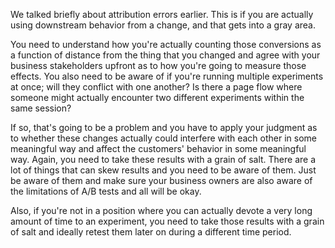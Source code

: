 We talked briefly about attribution errors earlier. This is if you are actually using downstream behavior from a change, and that gets into a gray area.

You need to understand how you're actually counting those conversions as a function of distance from the thing that you changed and agree with your business stakeholders upfront as to how you're going to measure those effects. You also need to be aware of if you're running multiple experiments at once; will they conflict with one another? Is there a page flow where someone might actually encounter two different experiments within the same session?

If so, that's going to be a problem and you have to apply your judgment as to whether these changes actually could interfere with each other in some meaningful way and affect the customers' behavior in some meaningful way. Again, you need to take these results with a grain of salt. There are a lot of things that can skew results and you need to be aware of them. Just be aware of them and make sure your business owners are also aware of the limitations of A/B tests and all will be okay.

Also, if you're not in a position where you can actually devote a very long amount of time to an experiment, you need to take those results with a grain of salt and ideally retest them later on during a different time period.

